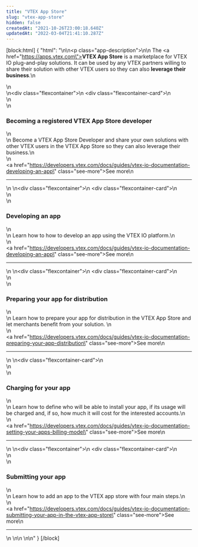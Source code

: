 ```yaml
---
title: "VTEX App Store"
slug: "vtex-app-store"
hidden: false
createdAt: "2021-10-26T23:00:18.640Z"
updatedAt: "2022-03-04T21:41:10.287Z"
---
```

[block:html]
{
  "html": "<style>\n    .flexcontainer {\n        display: flex;\n        flex-wrap: wrap;\n        padding-top: 1rem;\n        padding-bottom: 2rem;\n        justify-content: space-between;\n    }\n\n    .flexcontainer-card {\n        display: flex;\n        flex-direction: column;\n        justify-content: space-between;\n        align-items: flex-start;\n        width: 22rem;\n        margin: 0.5rem;\n        line-height: 1.8;\n    }\n    .see-more {\n        color: rgb(247, 25, 99);\n        text-decoration: none !important;\n    }\n\n    .see-more::after {\n        content: url(\"data:image/svg+xml;utf8,<svg xmlns='http://www.w3.org/2000/svg' width='30' height='14' viewBox='0 -8 59 14' fill='none'><path d='M0 7H57' stroke='rgb(247, 25, 99)'></path><path d='M49 1L57.5 7L49 13' stroke='rgb(247, 25, 99)'></path></svg>\");\n        display: inline-block;\n        margin-left: 6px;\n        text-decoration: none !important;\n    }\n\n    .see-more:hover:after {\n        content: url(\"data:image/svg+xml;utf8,<svg xmlns='http://www.w3.org/2000/svg' width='30' height='14' viewBox='0 -8 59 14' fill='none'><path d='M0 7H57' stroke='rgb(181, 16, 71)'></path><path d='M49 1L57.5 7L49 13' stroke='rgb(181, 16, 71)'></path></svg>\");\n        margin-left: 8px;\n    }\n\n    .see-more:hover {\n        color: rgb(181, 16, 71);\n    }\n    .app-description{\n        font-size: 16px;\n    }\n</style>\n\n<p class=\"app-description\">\n\n  The <a href=\"https://apps.vtex.com\"><strong>VTEX App Store</strong></a> is a marketplace for VTEX IO plug-and-play solutions. It can be used by any VTEX partners willing to share their solution with other VTEX users so they can also <strong>leverage their business</strong>.\n</p>\n<br>\n<div class=\"flexcontainer\">\n    <div class=\"flexcontainer-card\">\n        <article >\n            <div>\n                <h3>Becoming a registered VTEX App Store developer</h3>\n                <div>\n                    Become a VTEX App Store Developer and share your own solutions with other VTEX users in the VTEX App Store so they can also leverage their business.\n                </div>\n            </div><a href=\"https://developers.vtex.com/docs/guides/vtex-io-documentation-developing-an-app\" class=\"see-more\">See more</a>\n            <hr></article>\n    </div>\n<div class=\"flexcontainer\">\n    <div class=\"flexcontainer-card\">\n        <article >\n            <div>\n                <h3>Developing an app</h3>\n                <div>\n                    Learn how to how to develop an app using the VTEX IO platform.\n                </div>\n            </div><a href=\"https://developers.vtex.com/docs/guides/vtex-io-documentation-developing-an-app\" class=\"see-more\">See more</a>\n            <hr></article>\n    </div>\n<div class=\"flexcontainer\">\n    <div class=\"flexcontainer-card\">\n        <article >\n            <div>\n                <h3>Preparing your app for distribution</h3>\n                <div>\n                    Learn how to prepare your app for distribution in the VTEX App Store and let merchants benefit from your solution. \n                </div>\n            </div><a href=\"https://developers.vtex.com/docs/guides/vtex-io-documentation-preparing-your-app-distribution\" class=\"see-more\">See more</a>\n            <hr></article>\n    </div>\n<div class=\"flexcontainer-card\">\n        <article >\n            <div>\n                <h3>Charging for your app</h3>\n                <div>\n                    Learn how to define who will be able to install your app, if its usage will be charged and, if so, how much it will cost for the interested accounts.\n                </div>\n            </div><a href=\"https://developers.vtex.com/docs/guides/vtex-io-documentation-setting-your-apps-billing-model\" class=\"see-more\">See more</a>\n            <hr></article>\n    </div>\n<div class=\"flexcontainer\">\n    <div class=\"flexcontainer-card\">\n        <article >\n            <div>\n                <h3>Submitting your app</h3>\n                <div>\n                    Learn how to add an app to the VTEX app store with four main steps.\n                </div>\n            </div><a href=\"https://developers.vtex.com/docs/guides/vtex-io-documentation-submitting-your-app-in-the-vtex-app-store\" class=\"see-more\">See more</a>\n            <hr></article>\n    </div>\n\n    \n</div>\n"
}
[/block]